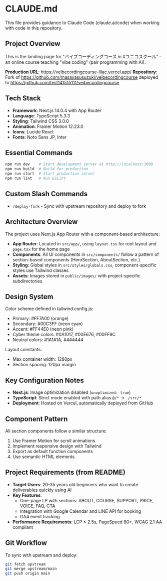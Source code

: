 # CLAUDE.md

This file provides guidance to Claude Code (claude.ai/code) when working with code in this repository.

## Project Overview
This is the landing page for "バイブコーディングコース in #ユニコスクール" - an online course teaching "vibe coding" (pair programming with AI).

**Production URL**: https://veibecordingcourse-lilac.vercel.app/
**Repository**: Fork of https://github.com/masayasusuzuki/veibecordingcourse deployed to https://github.com/test141515111/veibecordingcourse

## Tech Stack
- **Framework**: Next.js 14.0.4 with App Router
- **Language**: TypeScript 5.3.3
- **Styling**: Tailwind CSS 3.0.0
- **Animation**: Framer Motion 12.23.0
- **Icons**: Lucide React
- **Fonts**: Noto Sans JP, Inter

## Essential Commands
```bash
npm run dev    # Start development server at http://localhost:3000
npm run build  # Build for production
npm run start  # Start production server
npm run lint   # Run ESLint
```

## Custom Slash Commands
- `/deploy-fork` - Sync with upstream repository and deploy to fork

## Architecture Overview
The project uses Next.js App Router with a component-based architecture:

- **App Router**: Located in `src/app/`, using `layout.tsx` for root layout and `page.tsx` for the home page
- **Components**: All UI components in `src/components/` follow a pattern of section-based components (HeroSection, AboutSection, etc.)
- **Styling**: Global styles in `src/styles/globals.css`, component-specific styles use Tailwind classes
- **Assets**: Images stored in `public/images/` with project-specific subdirectories

## Design System
Color scheme defined in tailwind.config.js:
- Primary: #FF7A00 (orange)
- Secondary: #00C3FF (neon cyan)
- Accent: #FF44E0 (neon pink)
- Cyber theme colors: #0A1017, #00E676, #00FF9C
- Neutral colors: #1A1A1A, #444444

Layout constants:
- Max container width: 1280px
- Section spacing: 120px margin

## Key Configuration Notes
- **Next.js**: Image optimization disabled (`unoptimized: true`)
- **TypeScript**: Strict mode enabled with path alias `@/*` → `./src/*`
- **Deployment**: Hosted on Vercel, automatically deployed from GitHub

## Component Pattern
All section components follow a similar structure:
1. Use Framer Motion for scroll animations
2. Implement responsive design with Tailwind
3. Export as default function components
4. Use semantic HTML elements

## Project Requirements (from README)
- **Target Users**: 20-35 years old beginners who want to create deliverables quickly using AI
- **Key Features**: 
  - One-page LP with sections: ABOUT, COURSE, SUPPORT, PRICE, VOICE, FAQ, CTA
  - Integration with Google Calendar and LINE API for booking
  - GA4 event tracking
- **Performance Requirements**: LCP ≤ 2.5s, PageSpeed 80+, WCAG 2.1 AA compliant

## Git Workflow
To sync with upstream and deploy:
```bash
git fetch upstream
git merge upstream/main
git push origin main
```